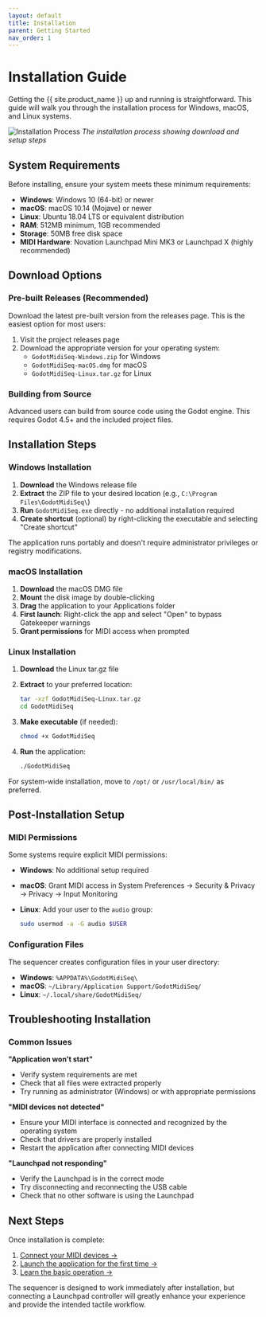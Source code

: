 ```yaml
---
layout: default
title: Installation
parent: Getting Started
nav_order: 1
---
```


# Installation Guide

Getting the {{ site.product_name }} up and running is straightforward. This guide will walk you through the installation process for Windows, macOS, and Linux systems.

![Installation Process](docs/img/installation-process.jpg)
*The installation process showing download and setup steps*

## System Requirements

Before installing, ensure your system meets these minimum requirements:

- **Windows**: Windows 10 (64-bit) or newer
- **macOS**: macOS 10.14 (Mojave) or newer  
- **Linux**: Ubuntu 18.04 LTS or equivalent distribution
- **RAM**: 512MB minimum, 1GB recommended
- **Storage**: 50MB free disk space
- **MIDI Hardware**: Novation Launchpad Mini MK3 or Launchpad X (highly recommended)

## Download Options

### Pre-built Releases (Recommended)

Download the latest pre-built version from the releases page. This is the easiest option for most users:

1. Visit the project releases page
2. Download the appropriate version for your operating system:
   - `GodotMidiSeq-Windows.zip` for Windows
   - `GodotMidiSeq-macOS.dmg` for macOS
   - `GodotMidiSeq-Linux.tar.gz` for Linux

### Building from Source

Advanced users can build from source code using the Godot engine. This requires Godot 4.5+ and the included project files.

## Installation Steps

### Windows Installation

1. **Download** the Windows release file
2. **Extract** the ZIP file to your desired location (e.g., `C:\Program Files\GodotMidiSeq\`)
3. **Run** `GodotMidiSeq.exe` directly - no additional installation required
4. **Create shortcut** (optional) by right-clicking the executable and selecting "Create shortcut"

The application runs portably and doesn't require administrator privileges or registry modifications.

### macOS Installation

1. **Download** the macOS DMG file
2. **Mount** the disk image by double-clicking
3. **Drag** the application to your Applications folder
4. **First launch**: Right-click the app and select "Open" to bypass Gatekeeper warnings
5. **Grant permissions** for MIDI access when prompted

### Linux Installation

1. **Download** the Linux tar.gz file
2. **Extract** to your preferred location:

   ```bash
   tar -xzf GodotMidiSeq-Linux.tar.gz
   cd GodotMidiSeq
   ```

3. **Make executable** (if needed):

   ```bash
   chmod +x GodotMidiSeq
   ```

4. **Run** the application:

   ```bash
   ./GodotMidiSeq
   ```

For system-wide installation, move to `/opt/` or `/usr/local/bin/` as preferred.

## Post-Installation Setup

### MIDI Permissions

Some systems require explicit MIDI permissions:

- **Windows**: No additional setup required
- **macOS**: Grant MIDI access in System Preferences → Security & Privacy → Privacy → Input Monitoring
- **Linux**: Add your user to the `audio` group:

  ```bash
  sudo usermod -a -G audio $USER
  ```

### Configuration Files

The sequencer creates configuration files in your user directory:

- **Windows**: `%APPDATA%\GodotMidiSeq\`
- **macOS**: `~/Library/Application Support/GodotMidiSeq/`
- **Linux**: `~/.local/share/GodotMidiSeq/`

## Troubleshooting Installation

### Common Issues

**"Application won't start"**

- Verify system requirements are met
- Check that all files were extracted properly
- Try running as administrator (Windows) or with appropriate permissions

**"MIDI devices not detected"**

- Ensure your MIDI interface is connected and recognized by the operating system
- Check that drivers are properly installed
- Restart the application after connecting MIDI devices

**"Launchpad not responding"**

- Verify the Launchpad is in the correct mode
- Try disconnecting and reconnecting the USB cable
- Check that no other software is using the Launchpad

## Next Steps

Once installation is complete:

1. [Connect your MIDI devices →](../midi-setup.html)
2. [Launch the application for the first time →](first-launch.html)
3. [Learn the basic operation →](basic-operation.html)

The sequencer is designed to work immediately after installation, but connecting a Launchpad controller will greatly enhance your experience and provide the intended tactile workflow.
